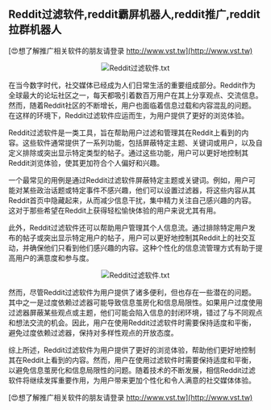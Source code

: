 ## **Reddit过滤软件,reddit霸屏机器人,reddit推广,reddit拉群机器人**

[😍想了解推广相关软件的朋友请登录 http://www.vst.tw](http://www.vst.tw)

 <center><img src="https://vst.tw/MP4/tuiguang/png/3.png" alt="Reddit过滤软件.txt"></center>

在当今数字时代，社交媒体已经成为人们日常生活的重要组成部分。Reddit作为全球最大的论坛社区之一，每天都吸引着数百万用户在其上分享观点、交流信息。然而，随着Reddit社区的不断增长，用户也面临着信息过载和内容混乱的问题。在这样的环境下，Reddit过滤软件应运而生，为用户提供了更好的浏览体验。

Reddit过滤软件是一类工具，旨在帮助用户过滤和管理其在Reddit上看到的内容。这些软件通常提供了一系列功能，包括屏蔽特定主题、关键词或用户，以及自定义排除或突出显示特定类型的帖子。通过这些功能，用户可以更好地控制其Reddit浏览体验，使其更加符合个人偏好和兴趣。

一个最常见的用例是通过Reddit过滤软件屏蔽特定主题或关键词。例如，用户可能对某些政治话题或特定事件不感兴趣，他们可以设置过滤器，将这些内容从其Reddit首页中隐藏起来，从而减少信息干扰，集中精力关注自己感兴趣的内容。这对于那些希望在Reddit上获得轻松愉快体验的用户来说尤其有用。

此外，Reddit过滤软件还可以帮助用户管理其个人信息流。通过排除特定用户发布的帖子或突出显示特定用户的帖子，用户可以更好地控制其Reddit上的社交互动，并确保他们只看到他们感兴趣的内容。这种个性化的信息流管理方式有助于提高用户的满意度和参与度。

 <center><img src="https://vst.tw/MP4/tuiguang/png/5.png" alt="Reddit过滤软件.txt"></center>

然而，尽管Reddit过滤软件为用户提供了诸多便利，但也存在一些潜在的问题。其中之一是过度依赖过滤器可能导致信息茧房化和信息局限性。如果用户过度使用过滤器屏蔽某些观点或主题，他们可能会陷入信息的封闭环境，错过了与不同观点和想法交流的机会。因此，用户在使用Reddit过滤软件时需要保持适度和平衡，避免过度依赖过滤器，保持对多样性观点的开放态度。

综上所述，Reddit过滤软件为用户提供了更好的浏览体验，帮助他们更好地控制其在Reddit上看到的内容。然而，用户在使用过滤软件时需要保持适度和平衡，以避免信息茧房化和信息局限性的问题。随着技术的不断发展，相信Reddit过滤软件将继续发挥重要作用，为用户带来更加个性化和令人满意的社交媒体体验。

[😍想了解推广相关软件的朋友请登录 http://www.vst.tw](http://www.vst.tw)



